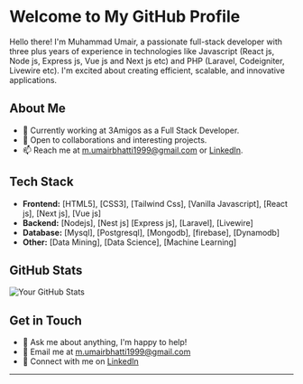 # Welcome to My GitHub Profile

Hello there! I'm Muhammad Umair, a passionate full-stack developer with three plus years of experience in technologies like Javascript (React js, Node js, Express js, Vue js and Next js etc) and PHP (Laravel, Codeigniter, Livewire etc). I'm excited about creating efficient, scalable, and innovative applications.

## About Me

- 💼 Currently working at 3Amigos as a Full Stack Developer.
- 🤝 Open to collaborations and interesting projects.
- 📫 Reach me at [m.umairbhatti1999@gmail.com](mailto:m.umairbhatti1999@gmail.com) or [LinkedIn](https://www.linkedin.com/in/muhammad-umair-a134671bb/).

## Tech Stack

- **Frontend:** [HTML5], [CSS3], [Tailwind Css], [Vanilla Javascript], [React js], [Next js], [Vue js]
- **Backend:** [Nodejs], [Nest js] [Express js], [Laravel], [Livewire]
- **Database:** [Mysql], [Postgresql], [Mongodb], [firebase], [Dynamodb]
- **Other:** [Data Mining], [Data Science], [Machine Learning]

## GitHub Stats

![Your GitHub Stats](https://github-readme-stats.vercel.app/api?username=umair-exe&show_icons=true&hide_title=true&count_private=true&hide=prs&theme=radical)

## Get in Touch

- 💬 Ask me about anything, I'm happy to help!
- 📧 Email me at [m.umairbhatti1999@gmail.com](mailto:m.umairbhatti1999@gmail.com)
- 🤝 Connect with me on [LinkedIn](https://www.linkedin.com/in/muhammad-umair-a134671bb/)

---
